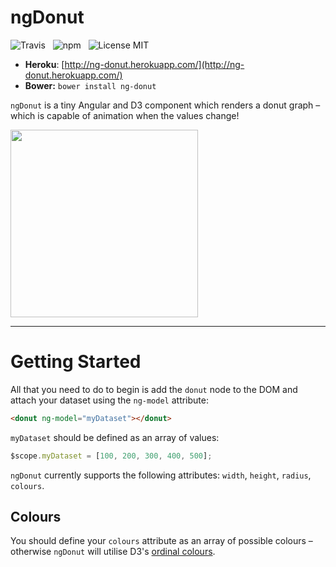 ngDonut
=======

![Travis](http://img.shields.io/travis/Wildhoney/ngDonut.svg?style=flat)
&nbsp;
![npm](http://img.shields.io/npm/v/ng-donut.svg?style=flat)
&nbsp;
![License MIT](http://img.shields.io/badge/License-MIT-lightgrey.svg?style=flat)

* **Heroku**: [http://ng-donut.herokuapp.com/](http://ng-donut.herokuapp.com/)
* **Bower:** `bower install ng-donut`

`ngDonut` is a tiny Angular and D3 component which renders a donut graph &ndash; which is capable of animation when the values change!

<img width="300" height="300" src="http://i.imgur.com/9LVVbJC.png" />

---

# Getting Started

All that you need to do to begin is add the `donut` node to the DOM and attach your dataset using the `ng-model` attribute:

```html
<donut ng-model="myDataset"></donut>
```

`myDataset` should be defined as an array of values:

```javascript
$scope.myDataset = [100, 200, 300, 400, 500];
```

`ngDonut` currently supports the following attributes: `width`, `height`, `radius`, `colours`.

## Colours

You should define your `colours` attribute as an array of possible colours &ndash; otherwise `ngDonut` will utilise D3's [ordinal colours](https://github.com/mbostock/d3/wiki/Ordinal-Scales).
